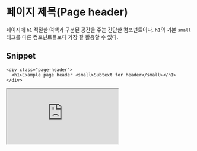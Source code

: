 <!--
{
    "id": 4213,
    "title": "페이지 제목(Page header)",
    "outline": "페이지에 `h1` 적절한 여백과 구분된 공간을 주는 간단한 컴포넌트이다. `h1`의 기본 `small` 태그를 다른 컴포넌트들보다 가장 잘 활용할 수 있다.",
    "tags": ["widget", "component"],
    "order": [4, 2, 13],
    "thumbnail": "4.2.13.page-header.png"
}
-->

# 페이지 제목(Page header)
페이지에 `h1` 적절한 여백과 구분된 공간을 주는 간단한 컴포넌트이다. `h1`의 기본 `small` 태그를 다른 컴포넌트들보다 가장 잘 활용할 수 있다.

## Snippet
```
<div class="page-header">
  <h1>Example page header <small>Subtext for header</small></h1>
</div>
```

<!--
<p data-height="150" data-theme-id="1127" data-slug-hash="gbqif" data-user="azamara" data-default-tab="result" class='codepen'>See the Pen <a href='http://codepen.io/azamara/pen/gbqif'>Cornerstone Page header</a> by William (<a href='http://codepen.io/azamara'>@azamara</a>) on <a href='http://codepen.io'>CodePen</a></p>
<script async src="http://codepen.io/assets/embed/ei.js"></script>
-->

<iframe class="jsbin-livecode" src="http://jsbin.com/AWEpip/latest/embed?html,output"></iframe>